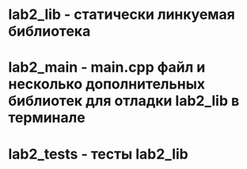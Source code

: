# lab2_lib - статически линкуемая библиотека
# lab2_main - main.cpp файл и несколько дополнительных библиотек для отладки lab2_lib в терминале
# lab2_tests - тесты lab2_lib
